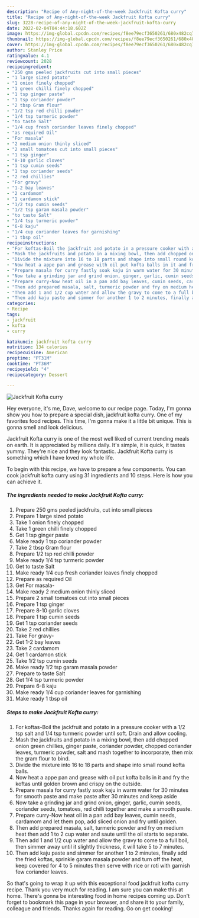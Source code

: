 ```yaml
---
description: "Recipe of Any-night-of-the-week Jackfruit Kofta curry"
title: "Recipe of Any-night-of-the-week Jackfruit Kofta curry"
slug: 3228-recipe-of-any-night-of-the-week-jackfruit-kofta-curry
date: 2022-02-04T04:44:18.602Z
image: https://img-global.cpcdn.com/recipes/f8ee79ecf3650261/680x482cq70/jackfruit-kofta-curry-recipe-main-photo.jpg
thumbnail: https://img-global.cpcdn.com/recipes/f8ee79ecf3650261/680x482cq70/jackfruit-kofta-curry-recipe-main-photo.jpg
cover: https://img-global.cpcdn.com/recipes/f8ee79ecf3650261/680x482cq70/jackfruit-kofta-curry-recipe-main-photo.jpg
author: Stanley Price
ratingvalue: 4.1
reviewcount: 2028
recipeingredient:
- "250 gms peeled jackfruits cut into small pieces"
- "1 large sized potato"
- "1 onion finely chopped"
- "1 green chilli finely chopped"
- "1 tsp ginger paste"
- "1 tsp coriander powder"
- "2 tbsp Gram flour"
- "1/2 tsp red chilli powder"
- "1/4 tsp turmeric powder"
- "to taste Salt"
- "1/4 cup fresh coriander leaves finely chopped"
- "as required Oil"
- "For masala"
- "2 medium onion thinly sliced"
- "2 small tomatoes cut into small pieces"
- "1 tsp ginger"
- "8-10 garlic cloves"
- "1 tsp cumin seeds"
- "1 tsp coriander seeds"
- "2 red chillies"
- "For gravy"
- "1-2 bay leaves"
- "2 cardamom"
- "1 cardamon stick"
- "1/2 tsp cumin seeds"
- "1/2 tsp garam masala powder"
- "to taste Salt"
- "1/4 tsp turmeric powder"
- "6-8 kaju"
- "1/4 cup coriander leaves for garnishing"
- "1 tbsp oil"
recipeinstructions:
- "For koftas-Boil the jackfruit and potato in a pressure cooker with a 1/2 tsp salt and 1/4 tsp turmeric powder until soft. Drain and allow cooling."
- "Mash the jackfruits and potato in a mixing bowl, then add chopped onion green chillies, ginger paste, coriander powder, chopped coriander leaves, turmeric powder, salt and mash together to incorporate, then mix the gram flour to bind."
- "Divide the mixture into 16 to 18 parts and shape into small round kofta balls."
- "Now heat a appe pan and grease with oil put kofta balls in it and fry the koftas until golden brown and crispy on the outside."
- "Prepare masala for curry fastly soak kaju in warm water for 30 minutes for smooth paste and make paste after 30 minutes and keep aside"
- "Now take a grinding jar and grind onion, ginger, garlic, cumin seeds, coriander seeds, tomatoes, red chilli together and make a smooth paste."
- "Prepare curry-Now heat oil in a pan add bay leaves, cumin seeds, cardamom and let them pop, add sliced onion and fry until golden."
- "Then add prepared masala, salt, turmeric powder and fry on medium heat then add 1 to 2 cup water and saute until the oil starts to separate."
- "Then add 1 and 1/2 cup water and allow the gravy to come to a full boil, then simmer away until it slightly thickness, it will take 5 to 7 minutes."
- "Then add kaju paste and simmer for another 1 to 2 minutes, finally add the fried koftas, sprinkle garam masala powder and turn off the heat, keep covered for 4 to 5 minutes then serve with rice or roti with garnish few coriander leaves."
categories:
- Recipe
tags:
- jackfruit
- kofta
- curry

katakunci: jackfruit kofta curry 
nutrition: 134 calories
recipecuisine: American
preptime: "PT31M"
cooktime: "PT36M"
recipeyield: "4"
recipecategory: Dessert

---
```



![Jackfruit Kofta curry](https://img-global.cpcdn.com/recipes/f8ee79ecf3650261/680x482cq70/jackfruit-kofta-curry-recipe-main-photo.jpg)

Hey everyone, it's me, Dave, welcome to our recipe page. Today, I'm gonna show you how to prepare a special dish, jackfruit kofta curry. One of my favorites food recipes. This time, I'm gonna make it a little bit unique. This is gonna smell and look delicious.

Jackfruit Kofta curry is one of the most well liked of current trending meals on earth. It is appreciated by millions daily. It's simple, it is quick, it tastes yummy. They're nice and they look fantastic. Jackfruit Kofta curry is something which I have loved my whole life.




To begin with this recipe, we have to prepare a few components. You can cook jackfruit kofta curry using 31 ingredients and 10 steps. Here is how you can achieve it.

<!--inarticleads1-->

##### The ingredients needed to make Jackfruit Kofta curry:

1. Prepare 250 gms peeled jackfruits, cut into small pieces
1. Prepare 1 large sized potato
1. Take 1 onion finely chopped
1. Take 1 green chilli finely chopped
1. Get 1 tsp ginger paste
1. Make ready 1 tsp coriander powder
1. Take 2 tbsp Gram flour
1. Prepare 1/2 tsp red chilli powder
1. Make ready 1/4 tsp turmeric powder
1. Get to taste Salt
1. Make ready 1/4 cup fresh coriander leaves finely chopped
1. Prepare as required Oil
1. Get For masala-
1. Make ready 2 medium onion thinly sliced
1. Prepare 2 small tomatoes cut into small pieces
1. Prepare 1 tsp ginger
1. Prepare 8-10 garlic cloves
1. Prepare 1 tsp cumin seeds
1. Get 1 tsp coriander seeds
1. Take 2 red chillies
1. Take For gravy-
1. Get 1-2 bay leaves
1. Take 2 cardamom
1. Get 1 cardamon stick
1. Take 1/2 tsp cumin seeds
1. Make ready 1/2 tsp garam masala powder
1. Prepare to taste Salt
1. Get 1/4 tsp turmeric powder
1. Prepare 6-8 kaju
1. Make ready 1/4 cup coriander leaves for garnishing
1. Make ready 1 tbsp oil




<!--inarticleads2-->

##### Steps to make Jackfruit Kofta curry:

1. For koftas-Boil the jackfruit and potato in a pressure cooker with a 1/2 tsp salt and 1/4 tsp turmeric powder until soft. Drain and allow cooling.
1. Mash the jackfruits and potato in a mixing bowl, then add chopped onion green chillies, ginger paste, coriander powder, chopped coriander leaves, turmeric powder, salt and mash together to incorporate, then mix the gram flour to bind.
1. Divide the mixture into 16 to 18 parts and shape into small round kofta balls.
1. Now heat a appe pan and grease with oil put kofta balls in it and fry the koftas until golden brown and crispy on the outside.
1. Prepare masala for curry fastly soak kaju in warm water for 30 minutes for smooth paste and make paste after 30 minutes and keep aside
1. Now take a grinding jar and grind onion, ginger, garlic, cumin seeds, coriander seeds, tomatoes, red chilli together and make a smooth paste.
1. Prepare curry-Now heat oil in a pan add bay leaves, cumin seeds, cardamom and let them pop, add sliced onion and fry until golden.
1. Then add prepared masala, salt, turmeric powder and fry on medium heat then add 1 to 2 cup water and saute until the oil starts to separate.
1. Then add 1 and 1/2 cup water and allow the gravy to come to a full boil, then simmer away until it slightly thickness, it will take 5 to 7 minutes.
1. Then add kaju paste and simmer for another 1 to 2 minutes, finally add the fried koftas, sprinkle garam masala powder and turn off the heat, keep covered for 4 to 5 minutes then serve with rice or roti with garnish few coriander leaves.




So that's going to wrap it up with this exceptional food jackfruit kofta curry recipe. Thank you very much for reading. I am sure you can make this at home. There's gonna be interesting food in home recipes coming up. Don't forget to bookmark this page in your browser, and share it to your family, colleague and friends. Thanks again for reading. Go on get cooking!
